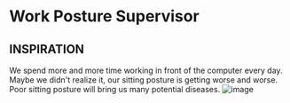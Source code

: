 # Work Posture Supervisor

## INSPIRATION
We spend more and more time working in front of the computer every day. Maybe we didn't realize it, our sitting posture is getting worse and worse. Poor sitting posture will bring us many potential diseases.
![image](https://user-images.githubusercontent.com/81423727/141676743-468d3ec7-d16a-4499-a284-972764312a66.png)

